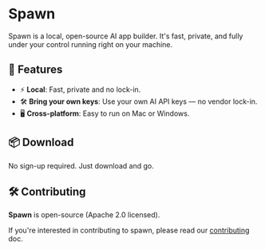# Spawn

Spawn is a local, open-source AI app builder. It's fast, private, and fully under your control running right on your machine.



## 🚀 Features

- ⚡️ **Local**: Fast, private and no lock-in.
- 🛠 **Bring your own keys**: Use your own AI API keys — no vendor lock-in.
- 🖥️ **Cross-platform**: Easy to run on Mac or Windows.

## 📦 Download

No sign-up required. Just download and go.



## 🛠️ Contributing

**Spawn** is open-source (Apache 2.0 licensed).

If you're interested in contributing to spawn, please read our [contributing](./CONTRIBUTING.md) doc.
